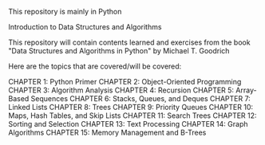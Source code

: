 This repository is mainly in Python

Introduction to Data Structures and Algorithms

This repository will contain contents learned and exercises from the book "Data Structures and Algorithms in Python" by Michael T. Goodrich

Here are the topics that are covered/will be covered:

CHAPTER 1: Python Primer
CHAPTER 2: Object-Oriented Programming
CHAPTER 3: Algorithm Analysis
CHAPTER 4: Recursion
CHAPTER 5: Array-Based Sequences
CHAPTER 6: Stacks, Queues, and Deques
CHAPTER 7: Linked Lists
CHAPTER 8: Trees
CHAPTER 9: Priority Queues
CHAPTER 10: Maps, Hash Tables, and Skip Lists
CHAPTER 11: Search Trees
CHAPTER 12: Sorting and Selection
CHAPTER 13: Text Processing
CHAPTER 14: Graph Algorithms
CHAPTER 15: Memory Management and B-Trees
